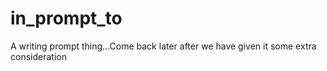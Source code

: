 # in_prompt_to
A writing prompt thing...Come back later after we have given it some extra consideration
